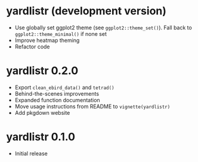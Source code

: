# yardlistr (development version)

- Use globally set ggplot2 theme (see `ggplot2::theme_set()`). Fall back to `ggplot2::theme_minimal()` if none set
- Improve heatmap theming
- Refactor code

# yardlistr 0.2.0

- Export `clean_ebird_data()` and `tetrad()`
- Behind-the-scenes improvements
- Expanded function documentation
- Move usage instructions from README to `vignette(yardlistr)`
- Add pkgdown website

# yardlistr 0.1.0

- Initial release
